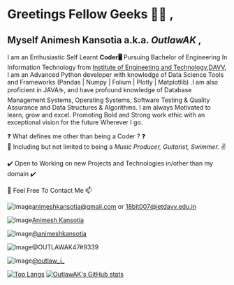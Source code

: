 # Greetings Fellow Geeks 👋😁 ,


## Myself **Animesh Kansotia** a.k.a. **_OutlawAK_** ,


I am an Enthusiastic Self Learnt **Coder🖥️** Pursuing Bachelor of Engineering In Information Technology from [Institute of Engineeting and Technology,DAVV](https://www.ietdavv.edu.in/), I am an Advanced Python developer with knowledge of Data Science Tools and Frameworks (Pandas | Numpy | Folium | Plotly | Matplotlib) .I am also proficient in JAVA☕, and have profound knowledge of Database Management Systems, Operating Systems, Software Testing & Quality Assurance and Data Structures & Algorithms. I am always Motivated to learn, grow and excel. Promoting Bold and Strong work ethic with an exceptional vision for the future Wherever I go.


❓ What defines me other than being a Coder ? ❓  
🤞 Including but not limited to being a _Music Producer, Guitarist, Swimmer._ ✌️ 


✔️ Open to Working on new Projects and Technologies in/other than my domain ✔️


🤙 Feel Free To Contact Me 📫

![Image](https://img.shields.io/badge/Gmail-D14836?style=for-the-badge&logo=gmail&logoColor=white)animeshkansotia@gmail.com or 18bit007@ietdavv.edu.in

![Image](https://img.shields.io/badge/LinkedIn-0077B5?style=for-the-badge&logo=linkedin&logoColor=white)[Animesh Kansotia](https://www.linkedin.com/in/animesh-kansotia-6b4478142/)

![Image](https://img.shields.io/badge/-Hackerrank-2EC866?style=for-the-badge&logo=HackerRank&logoColor=white)[@animeshkansotia](https://www.hackerrank.com/animeshkansotia)

![Image](https://img.shields.io/badge/Discord-7289DA?style=for-the-badge&logo=discord&logoColor=white)@OUTLAWAK47#9339

![Image](https://img.shields.io/badge/Instagram-E4405F?style=for-the-badge&logo=instagram&logoColor=white)[@outlaw_i_](https://www.instagram.com/outlaw_i_/)



[![Top Langs](https://github-readme-stats.vercel.app/api/top-langs/?username=OutlawAK&layout=compact&langs_count=10&theme=cobalt)](https://github.com/anuraghazra/github-readme-stats)
[![OutlawAK's GitHub stats](https://github-readme-stats.vercel.app/api?username=OutlawAK&show_icons=true&theme=cobalt&count_private=true)](https://github.com/anuraghazra/github-readme-stats)
